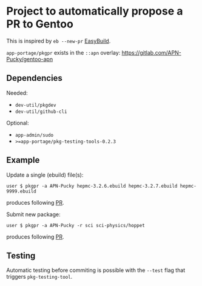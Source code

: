 # Project to automatically propose a PR to Gentoo

This is inspired by `eb --new-pr` [EasyBuild](https://docs.easybuild.io/contributing/#contributing_creating_pull_requests).

`app-portage/pkgpr` exists in the `::apn` overlay: https://gitlab.com/APN-Pucky/gentoo-apn

## Dependencies

Needed:

- `dev-util/pkgdev`
- `dev-util/github-cli`

Optional:

- `app-admin/sudo`
- `>=app-portage/pkg-testing-tools-0.2.3`



## Example

Update a single (ebuild) file(s):

```
user $ pkgpr -a APN-Pucky hepmc-3.2.6.ebuild hepmc-3.2.7.ebuild hepmc-9999.ebuild
```
produces following [PR](https://github.com/gentoo/sci/pull/35745).

Submit new package:

```
user $ pkgpr -a APN-Pucky -r sci sci-physics/hoppet
```

produces following [PR](https://github.com/gentoo/sci/pull/1242).

## Testing

Automatic testing before commiting is possible with the `--test` flag that triggers `pkg-testing-tool`.

